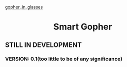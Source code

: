 [gopher_in_glasses](https://github.com/retrovisionagain/smartgopher/blob/main/photos/smartgopher.png)

<div align="center">
  <h1>Smart Gopher</h1>
</div>
<div>
  <h2>STILL IN DEVELOPMENT</h2>
  <h3>VERSION: 0.1(too little to be of any significance)</h3>
</div>
